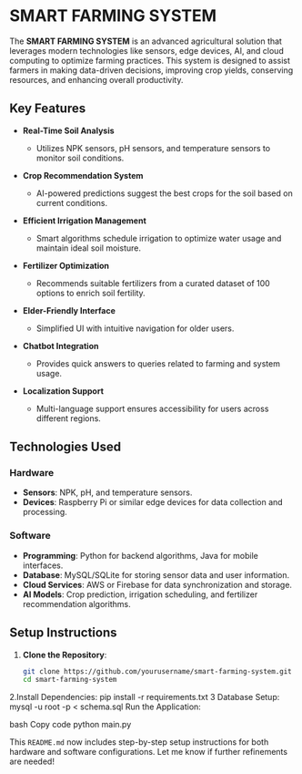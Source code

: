 # SMART FARMING SYSTEM

The **SMART FARMING SYSTEM** is an advanced agricultural solution that leverages modern technologies like sensors, edge devices, AI, and cloud computing to optimize farming practices. This system is designed to assist farmers in making data-driven decisions, improving crop yields, conserving resources, and enhancing overall productivity.

## Key Features

- **Real-Time Soil Analysis**  
  - Utilizes NPK sensors, pH sensors, and temperature sensors to monitor soil conditions.  

- **Crop Recommendation System**  
  - AI-powered predictions suggest the best crops for the soil based on current conditions.  

- **Efficient Irrigation Management**  
  - Smart algorithms schedule irrigation to optimize water usage and maintain ideal soil moisture.  

- **Fertilizer Optimization**  
  - Recommends suitable fertilizers from a curated dataset of 100 options to enrich soil fertility.  

- **Elder-Friendly Interface**  
  - Simplified UI with intuitive navigation for older users.  

- **Chatbot Integration**  
  - Provides quick answers to queries related to farming and system usage.  

- **Localization Support**  
  - Multi-language support ensures accessibility for users across different regions.

## Technologies Used

### Hardware
- **Sensors**: NPK, pH, and temperature sensors.  
- **Devices**: Raspberry Pi or similar edge devices for data collection and processing.

### Software
- **Programming**: Python for backend algorithms, Java for mobile interfaces.  
- **Database**: MySQL/SQLite for storing sensor data and user information.  
- **Cloud Services**: AWS or Firebase for data synchronization and storage.  
- **AI Models**: Crop prediction, irrigation scheduling, and fertilizer recommendation algorithms.

## Setup Instructions

1. **Clone the Repository**:  
   ```bash
   git clone https://github.com/yourusername/smart-farming-system.git
   cd smart-farming-system
2.Install Dependencies:
pip install -r requirements.txt
3 Database Setup:
mysql -u root -p < schema.sql
Run the Application:

bash
Copy code
python main.py


This `README.md` now includes step-by-step setup instructions for both hardware and software configurations. Let me know if further refinements are needed!

